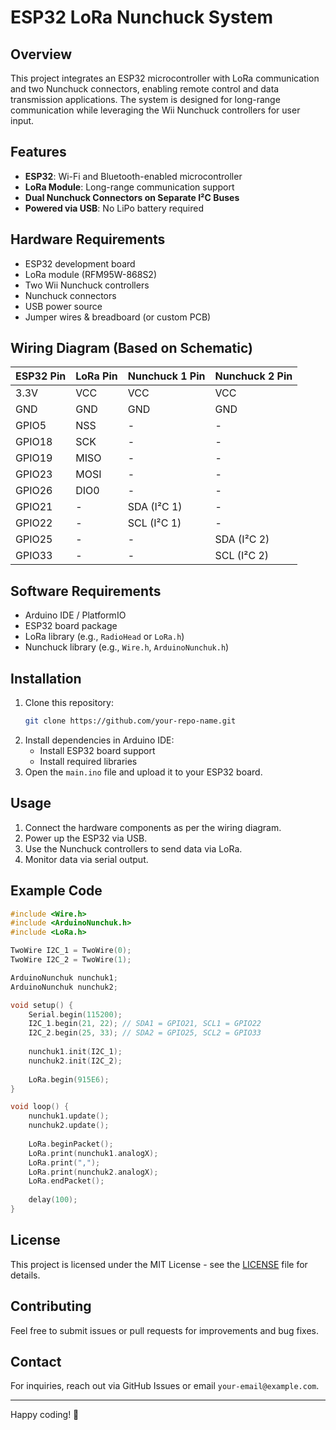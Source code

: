 # ESP32 LoRa Nunchuck System

## Overview
This project integrates an ESP32 microcontroller with LoRa communication and two Nunchuck connectors, enabling remote control and data transmission applications. The system is designed for long-range communication while leveraging the Wii Nunchuck controllers for user input.

## Features
- **ESP32**: Wi-Fi and Bluetooth-enabled microcontroller
- **LoRa Module**: Long-range communication support
- **Dual Nunchuck Connectors on Separate I²C Buses**
- **Powered via USB**: No LiPo battery required

## Hardware Requirements
- ESP32 development board
- LoRa module (RFM95W-868S2)
- Two Wii Nunchuck controllers
- Nunchuck connectors
- USB power source
- Jumper wires & breadboard (or custom PCB)

## Wiring Diagram (Based on Schematic)
| ESP32 Pin | LoRa Pin | Nunchuck 1 Pin | Nunchuck 2 Pin |
|-----------|---------|---------------|---------------|
| 3.3V      | VCC     | VCC           | VCC           |
| GND       | GND     | GND           | GND           |
| GPIO5     | NSS     | -             | -             |
| GPIO18    | SCK     | -             | -             |
| GPIO19    | MISO    | -             | -             |
| GPIO23    | MOSI    | -             | -             |
| GPIO26    | DIO0    | -             | -             |
| GPIO21    | -       | SDA (I²C 1)   | -             |
| GPIO22    | -       | SCL (I²C 1)   | -             |
| GPIO25    | -       | -             | SDA (I²C 2)   |
| GPIO33    | -       | -             | SCL (I²C 2)   |

## Software Requirements
- Arduino IDE / PlatformIO
- ESP32 board package
- LoRa library (e.g., `RadioHead` or `LoRa.h`)
- Nunchuck library (e.g., `Wire.h`, `ArduinoNunchuk.h`)

## Installation
1. Clone this repository:
   ```sh
   git clone https://github.com/your-repo-name.git
   ```
2. Install dependencies in Arduino IDE:
   - Install ESP32 board support
   - Install required libraries
3. Open the `main.ino` file and upload it to your ESP32 board.

## Usage
1. Connect the hardware components as per the wiring diagram.
2. Power up the ESP32 via USB.
3. Use the Nunchuck controllers to send data via LoRa.
4. Monitor data via serial output.

## Example Code
```cpp
#include <Wire.h>
#include <ArduinoNunchuk.h>
#include <LoRa.h>

TwoWire I2C_1 = TwoWire(0);
TwoWire I2C_2 = TwoWire(1);

ArduinoNunchuk nunchuk1;
ArduinoNunchuk nunchuk2;

void setup() {
    Serial.begin(115200);
    I2C_1.begin(21, 22); // SDA1 = GPIO21, SCL1 = GPIO22
    I2C_2.begin(25, 33); // SDA2 = GPIO25, SCL2 = GPIO33
    
    nunchuk1.init(I2C_1);
    nunchuk2.init(I2C_2);
    
    LoRa.begin(915E6);
}

void loop() {
    nunchuk1.update();
    nunchuk2.update();
    
    LoRa.beginPacket();
    LoRa.print(nunchuk1.analogX);
    LoRa.print(",");
    LoRa.print(nunchuk2.analogX);
    LoRa.endPacket();
    
    delay(100);
}
```

## License
This project is licensed under the MIT License - see the [LICENSE](LICENSE) file for details.

## Contributing
Feel free to submit issues or pull requests for improvements and bug fixes.

## Contact
For inquiries, reach out via GitHub Issues or email `your-email@example.com`. 

---
Happy coding! 🚀
